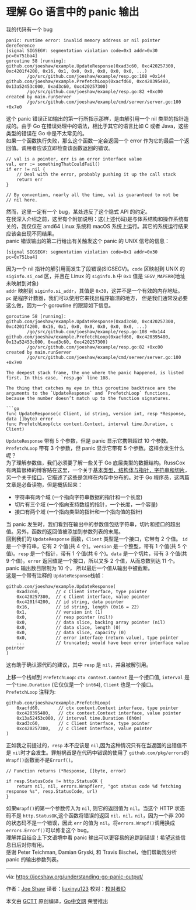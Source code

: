 ﻿# 理解 Go 语言中的 panic 输出      
我的代码有一个 bug    
```
panic: runtime error: invalid memory address or nil pointer dereference
[signal SIGSEGV: segmentation violation code=0x1 addr=0x30 pc=0x751ba4]
goroutine 58 [running]:
github.com/joeshaw/example.UpdateResponse(0xad3c60, 0xc420257300, 0xc4201f4200, 0x16, 0x1, 0x0, 0x0, 0x0, 0x0, 0x0, ...)
        /go/src/github.com/joeshaw/example/resp.go:108 +0x144
github.com/joeshaw/example.PrefetchLoop(0xacfd60, 0xc420395480, 0x13a52453c000, 0xad3c60, 0xc420257300)
        /go/src/github.com/joeshaw/example/resp.go:82 +0xc00
created by main.runServer
        /go/src/github.com/joeshaw/example/cmd/server/server.go:100 +0x7e0   
```      
这个 panic 错误正如输出的第一行所指示那样，是由解引用一个 nil 类型的指针造成的。由于 Go 在错误处理中的语法，相比于其它的语言比如 C 或者 Java，这些类型的错误在 Go 中是不太常见的。      
如果一个函数执行失败，那么这个函数一定会返回一个 error 作为它的最后一个返回值。调用者应该立即检查该函数返回的错误。      
```
// val is a pointer, err is an error interface value
val, err := somethingThatCouldFail()
if err != nil {
    // Deal with the error, probably pushing it up the call stack
    return err
}

// By convention, nearly all the time, val is guaranteed to not be
// nil here.       
```     
然而，这里一定有一个 bug，某处违反了这个隐式 API 的约定。     
在我深入介绍之前，这里有个附加说明：这(上述代码)是与体系结构和操作系统有关的，我仅仅在 amd64 Linux 系统和 macOS 系统上运行。其它的系统运行结果应该会出现不同结果。    
panic 错误输出的第二行给出有关触发这个 panic 的 UNIX 信号的信息：    
```   
[signal SIGSEGV: segmentation violation code=0x1 addr=0x30 pc=0x751ba4]        
```      
因为一个 nil 指针的解引用而发生了段错误(SIGSEGV)。`code` 区映射到 UNIX 的 `siginfo.si_cod` 区，并且在 Linux 的 `siginfo.h` 中 `0x1` 值是 `SEGV_MAPERR`(地址未映射到对象)     
`addr` 映射到 `siginfo.si_addr`，其值是 `0x30`，这并不是一个有效的内存地址。    
`pc` 是程序计数器，我们可以使用它来找出程序崩溃的地方， 但是我们通常没必要这么做，因为一个 goroutine 的跟踪如下信息。    
```   
goroutine 58 [running]:
github.com/joeshaw/example.UpdateResponse(0xad3c60, 0xc420257300, 0xc4201f4200, 0x16, 0x1, 0x0, 0x0, 0x0, 0x0, 0x0, ...)
        /go/src/github.com/joeshaw/example/resp.go:108 +0x144
github.com/joeshaw/example.PrefetchLoop(0xacfd60, 0xc420395480, 0x13a52453c000, 0xad3c60, 0xc420257300)
        /go/src/github.com/joeshaw/example/resp.go:82 +0xc00
created by main.runServer
        /go/src/github.com/joeshaw/example/cmd/server/server.go:100 +0x7e0

The deepest stack frame, the one where the panic happened, is listed first. In this case, `resp.go` line 108.

The thing that catches my eye in this goroutine backtrace are the arguments to the `UpdateResponse` and `PrefetchLoop` functions, because the number doesn’t match up to the function signatures.

```go
func UpdateResponse(c Client, id string, version int, resp *Response, data []byte) error
func PrefetchLoop(ctx context.Context, interval time.Duration, c Client)    
```      
`UpdateResponse` 带有 5 个参数，但是 panic 显示它携带超过 10 个参数。 `PrefetchLoop` 带有 3 个参数，但 panic 显示它带有 5 个参数。这样会发生什么呢？    
为了理解参数值，我们必须要了解一些关于 Go 底层类型的数据结构。RussCox 有两篇很棒的博客贴在这里，一个关于[基本类型，结构体与指针，字符串和切片](https://research.swtch.com/godata)，另一个关于[接口](https://research.swtch.com/godata)，它描述了这些是怎样在内存中分布的。对于 Go 程序员，这两篇文章是必备读物，但是概括起来：       

- 字符串有两个域 (一个指向字符串数据的指针和一个长度)    
- 切片有三个域 (一个指向支持数组的指针，一个长度，一个容量)    
- 接口有两个域 (一个指向类型的指针和一个指向值的指针)           

当 panic 发生时，我们看到在输出中的参数值包括字符串，切片和接口的超出值。另外，函数的返回值被添加到参数列表的末尾。     
回到我们的 `UpdateResponse` 函数，`Client` 类型是一个接口，它带有 2 个值。 `id` 是一个字符串，它有 2 个值(共 4 个)。`version` 是一个整型，带有 1 个值(共 5 个值)。`resp` 是一个指针，带有 1 个值(共 6 个)。`data` 是一个切片，带有 3 个值(共 9 个值)。`error` 返回值是一个接口，所以又多 2 个值，从而总数到达 11 个。panic 输出数目限制为 10 个， 所以最后一个值从输出中被截断。    
这是一个带有注释的 `UpdateResponse`栈帧：   
```   
github.com/joeshaw/example.UpdateResponse(
    0xad3c60,      // c Client interface, type pointer
    0xc420257300,  // c Client interface, value pointer
    0xc4201f4200,  // id string, data pointer
    0x16,          // id string, length (0x16 = 22)
    0x1,           // version int (1)
    0x0,           // resp pointer (nil!)
    0x0,           // data slice, backing array pointer (nil)
    0x0,           // data slice, length (0)
    0x0,           // data slice, capacity (0)
    0x0,           // error interface (return value), type pointer
    ...            // truncated; would have been error interface value pointer
)   
```     
这有助于确认源代码的建议，其中 `resp` 是 `nil`，并且被解引用。    

上移一个栈帧到 `PrefetchLoop`: `ctx context.Context` 是一个接口值, `interval` 是一个`time.Duration` (它仅仅是一个 `int64`), `Client` 也是一个接口。     
`PrefetchLoop` 注释为:    
```   
github.com/joeshaw/example.PrefetchLoop(
    0xacfd60,       // ctx context.Context interface, type pointer
    0xc420395480,   // ctx context.Context interface, value pointer
    0x13a52453c000, // interval time.Duration (6h0m)
    0xad3c60,       // c Client interface, type pointer
    0xc420257300,   // c Client interface, value pointer
)      
```     
正如我之前提过的，`resp` 本不应该是 `nil`,因为这种情况只有在当返回的出错值不是 `nil`时才会发生。罪魁祸首是在代码中错误的使用了 `github.com/pkg/errors`的`Wrapf()`函数而不是`Errorf()`。     
```  
// Function returns (*Response, []byte, error)

if resp.StatusCode != http.StatusOK {
    return nil, nil, errors.Wrapf(err, "got status code %d fetching response %s", resp.StatusCode, url)
}   
```    
如果`Wrapf()`的第一个参数传入为 `nil`, 则它的返回值为 `nil`。当这个 HTTP 状态码不是 `http.StatusOK`,这个函数将错误的返回 `nil，nil，nil`，因为一个非 200 的状态码不是一个错误，因此 `err` 的值为 `nil`。将`errors.Wrapf()`调用换成`errors.Errorf()`可以修复这个 bug。     
理解并且结合上下文语境中看 panic 输出可以更容易的追踪到错误！希望这些信息日后对你有用。       
感谢 Peter Teichman, Damian Gryski, 和 Travis Bischel，他们帮助我分析 panic 的输出参数列表。     

----------------

via: https://joeshaw.org/understanding-go-panic-output/

作者：[Joe Shaw](https://joeshaw.org/about/)
译者：[liuxinyu123](https://github.com/liuxinyu123)
校对：[校对者ID](https://github.com/校对者ID)

本文由 [GCTT](https://github.com/studygolang/GCTT) 原创编译，[Go中文网](https://studygolang.com/) 荣誉推出
